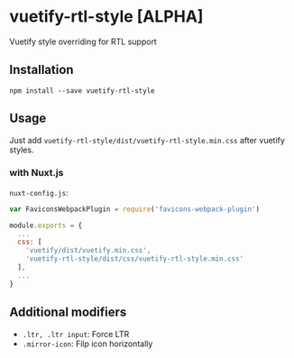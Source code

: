 # vuetify-rtl-style [ALPHA]

Vuetify style overriding for RTL support


## Installation

```
npm install --save vuetify-rtl-style
```


## Usage

Just add `vuetify-rtl-style/dist/vuetify-rtl-style.min.css` after vuetify styles. 

### with Nuxt.js

`nuxt-config.js`:

```javascript
var FaviconsWebpackPlugin = require('favicons-webpack-plugin')

module.exports = {
  ...
  css: [
    'vuetify/dist/vuetify.min.css',
    'vuetify-rtl-style/dist/css/vuetify-rtl-style.min.css'
  ],
  ...
}

```

## Additional modifiers

- `.ltr, .ltr input`: Force LTR
- `.mirror-icon`: Filp icon horizontally
